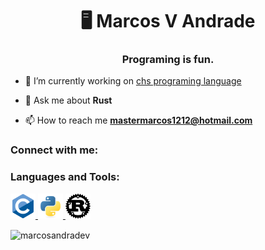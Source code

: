 <h1 align="center">🖥️ Marcos V Andrade</h1>
<h3 align="center">Programing is fun.</h3>

- 🔭 I’m currently working on [chs programing language](https://github.com/MarcosAndradeV/chs)

- 💬 Ask me about **Rust**

- 📫 How to reach me **mastermarcos1212@hotmail.com**

<h3 align="left">Connect with me:</h3>
<p align="left">
</p>

<h3 align="left">Languages and Tools:</h3>
<p align="left"> <a href="https://www.cprogramming.com/" target="_blank" rel="noreferrer"> <img src="https://raw.githubusercontent.com/devicons/devicon/master/icons/c/c-original.svg" alt="c" width="40" height="40"/> </a> <a href="https://www.python.org" target="_blank" rel="noreferrer"> <img src="https://raw.githubusercontent.com/devicons/devicon/master/icons/python/python-original.svg" alt="python" width="40" height="40"/> </a> <a href="https://www.rust-lang.org" target="_blank" rel="noreferrer"> <img src="https://raw.githubusercontent.com/devicons/devicon/master/icons/rust/rust-original.svg" alt="rust" width="40" height="40"/> </a> </p>

<p><img align="center" src="https://github-readme-stats.vercel.app/api/top-langs?username=marcosandradev&show_icons=true&locale=en&layout=compact" alt="marcosandradev" /></p>

